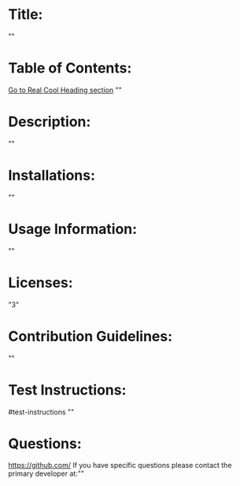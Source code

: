 # Title:

""

# Table of Contents:

[Go to Real Cool Heading section](#test-instructions)
""

# Description:

""

# Installations:

""

# Usage Information:

""

# Licenses:

"3"

# Contribution Guidelines:

""

# Test Instructions:

#test-instructions
""

# Questions:

https://github.com/
If you have specific questions please contact the primary developer at:""
